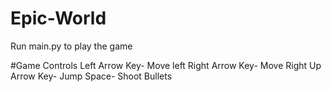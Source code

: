 # Epic-World

Run main.py to play the game


#Game Controls
Left Arrow Key- Move left
Right Arrow Key- Move Right
Up Arrow Key- Jump
Space- Shoot Bullets


